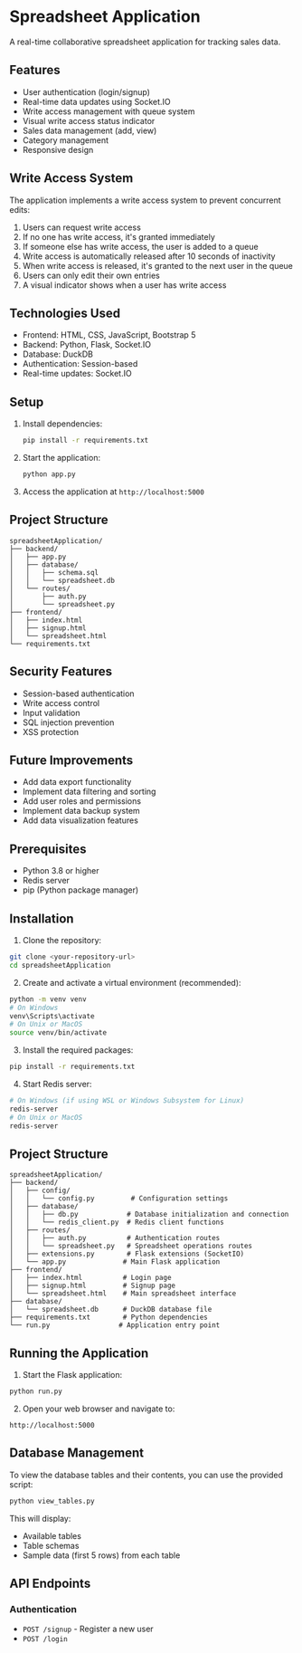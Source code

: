 # Spreadsheet Application

A real-time collaborative spreadsheet application for tracking sales data.

## Features

- User authentication (login/signup)
- Real-time data updates using Socket.IO
- Write access management with queue system
- Visual write access status indicator
- Sales data management (add, view)
- Category management
- Responsive design

## Write Access System

The application implements a write access system to prevent concurrent edits:

1. Users can request write access
2. If no one has write access, it's granted immediately
3. If someone else has write access, the user is added to a queue
4. Write access is automatically released after 10 seconds of inactivity
5. When write access is released, it's granted to the next user in the queue
6. Users can only edit their own entries
7. A visual indicator shows when a user has write access

## Technologies Used

- Frontend: HTML, CSS, JavaScript, Bootstrap 5
- Backend: Python, Flask, Socket.IO
- Database: DuckDB
- Authentication: Session-based
- Real-time updates: Socket.IO

## Setup

1. Install dependencies:
   ```bash
   pip install -r requirements.txt
   ```

2. Start the application:
   ```bash
   python app.py
   ```

3. Access the application at `http://localhost:5000`

## Project Structure

```
spreadsheetApplication/
├── backend/
│   ├── app.py
│   ├── database/
│   │   ├── schema.sql
│   │   └── spreadsheet.db
│   └── routes/
│       ├── auth.py
│       └── spreadsheet.py
├── frontend/
│   ├── index.html
│   ├── signup.html
│   └── spreadsheet.html
└── requirements.txt
```

## Security Features

- Session-based authentication
- Write access control
- Input validation
- SQL injection prevention
- XSS protection

## Future Improvements

- Add data export functionality
- Implement data filtering and sorting
- Add user roles and permissions
- Implement data backup system
- Add data visualization features

## Prerequisites

- Python 3.8 or higher
- Redis server
- pip (Python package manager)

## Installation

1. Clone the repository:
```bash
git clone <your-repository-url>
cd spreadsheetApplication
```

2. Create and activate a virtual environment (recommended):
```bash
python -m venv venv
# On Windows
venv\Scripts\activate
# On Unix or MacOS
source venv/bin/activate
```

3. Install the required packages:
```bash
pip install -r requirements.txt
```

4. Start Redis server:
```bash
# On Windows (if using WSL or Windows Subsystem for Linux)
redis-server
# On Unix or MacOS
redis-server
```

## Project Structure

```
spreadsheetApplication/
├── backend/
│   ├── config/
│   │   └── config.py         # Configuration settings
│   ├── database/
│   │   ├── db.py            # Database initialization and connection
│   │   └── redis_client.py  # Redis client functions
│   ├── routes/
│   │   ├── auth.py          # Authentication routes
│   │   └── spreadsheet.py   # Spreadsheet operations routes
│   ├── extensions.py        # Flask extensions (SocketIO)
│   └── app.py              # Main Flask application
├── frontend/
│   ├── index.html          # Login page
│   ├── signup.html         # Signup page
│   └── spreadsheet.html    # Main spreadsheet interface
├── database/
│   └── spreadsheet.db      # DuckDB database file
├── requirements.txt        # Python dependencies
└── run.py                 # Application entry point
```

## Running the Application

1. Start the Flask application:
```bash
python run.py
```

2. Open your web browser and navigate to:
```
http://localhost:5000
```

## Database Management

To view the database tables and their contents, you can use the provided script:

```bash
python view_tables.py
```

This will display:
- Available tables
- Table schemas
- Sample data (first 5 rows) from each table

## API Endpoints

### Authentication
- `POST /signup` - Register a new user
- `POST /login`